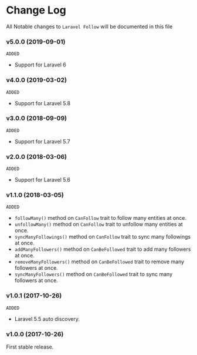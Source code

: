 # Change Log

All Notable changes to `Laravel Follow` will be documented in this file

### v5.0.0 (2019-09-01)

`ADDED`

- Support for Laravel 6

### v4.0.0 (2019-03-02)

`ADDED`

- Support for Laravel 5.8

### v3.0.0 (2018-09-09)

`ADDED`

- Support for Laravel 5.7

### v2.0.0 (2018-03-06)

`ADDED`

- Support for Laravel 5.6

### v1.1.0 (2018-03-05)

`ADDED`

- `followMany()` method on `CanFollow` trait to follow many entities at once.
- `unfollowMany()` method on `CanFollow` trait to unfollow many entities at once.
- `syncManyFollowings()` method on `CanFollow` trait to sync many followings at once.
- `addManyFollowers()` method on `CanBeFollowed` trait to add many followers at once.
- `removeManyFollowers()` method on `CanBeFollowed` trait to remove many followers at once.
- `syncManyFollowers()` method on `CanBeFollowed` trait to sync many followers at once.

### v1.0.1 (2017-10-26)

`ADDED`

- Laravel 5.5 auto discovery.

### v1.0.0 (2017-10-26)

First stable release.

